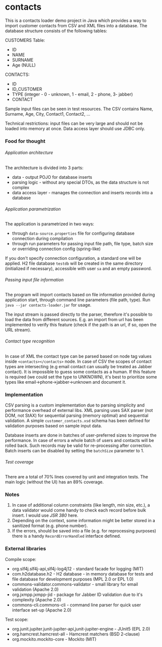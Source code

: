 # contacts

This is a contacts loader demo project in Java which provides a way to import
customer contacts from CSV and XML files into a database. The database structure
consists of the following tables:

CUSTOMERS Table:
- ID
- NAME
- SURNAME
- Age (NULL)

CONTACTS:
- ID
- ID_CUSTOMER
- TYPE (integer - 0 - unknown, 1 - email, 2 - phone, 3- jabber)
- CONTACT

Sample input files can be seen in test resources.
The CSV contains Name, Surname, Age, City, Contact1, Contact2, ...

Technical restrictions: input files can be very large and should not be loaded
into memory at once. Data access layer should use JDBC only.

### Food for thought

###### Application architecture

The architecture is divided into 3 parts:
- data - output POJO for database inserts
- parsing logic - without any special DTOs, as the data structure is not complex
- data access layer - manages the connection and inserts records into a database

###### Application parametrization

The application is parametrized in two ways:
- through `data-source.properties` file for configuring database connection during compilation
- through run parameters for passing input file path, file type, batch size or overriding connection config (spring-like)

If you don't specify connection configuration, a standard one will be applied. H2 file database `testdb` will be created
in the same directory (initialized if necessary), accessible with user `sa` and an empty password.

###### Passing input file information

The program will import contacts based on file information provided during application start, through command line parameters (file path, type).
Run `java --jar contacts-loader.jar` for usage.

The input stream is passed directly to the parser, therefore it's possible
to load the data from different sources. E.g. an import from url has been
implemented to verify this feature (check if the path is an url, if so, open the URL stream).

###### Contact type recognition

In case of XML the contact type can be parsed based on node tag values inside `<contacts></contacts>` node.
In case of CSV the scopes of contact types are intersecting (e.g email contact can usually be treated as Jabber contact).
It is impossible to guess some contacts as a human. If this feature is required (we could set the type to UNKNOWN),
it's best to prioritize some types like email->phone->jabber->unknown and document it.

### Implementation

CSV parsing is a custom implementation due to parsing simplicity and performance overhead of external libs.
XML parsing uses SAX parser (not DOM, not StAX) for sequential parsing (memory optimal) and sequential validation.
A simple `customer_contacts.xsd` schema has been defined for validation purposes based on sample input data.

Database inserts are done in batches of user-preferred sizes to improve the performance.
In case of errors a whole batch of users and contacts will be rolled back.
Such records may be valid for re-processing after correction. Batch inserts can be disabled by setting
the `batchSize` parameter to 1.

###### Test coverage

There are a total of 70% lines covered by unit and integration tests. The main logic (without the UI) has an 89% coverage. 

### Notes

1. In case of additional column constraints (like length, min size, etc.), a data validator would come handy to check each record before bulk insert. I would use *JSR 380* here.
2. Depending on the context, some information might be better stored in a sanitized format (e.g. phone number).
3. If the errors, should be saved into a file (e.g. for reprocessing purposes) there is a handy `RecordErrorHandled` interface defined.

### External libraries

Compile scope:
- org.slf4j.slf4j-api,slf4j-log4j12 - standard facade for logging (MIT)
- com.h2database.h2 - H2 database - in memory database for tests and file database for development purposes (MPL 2.0 or EPL 1.0)
- commons-validator.commons-validator - small library for email validation (Apache 2.0)
- org.jxmpp.jxmpp-jid - package for Jabber ID validation due to it's complexity (Apache 2.0)
- commons-cli.commons-cli - command line parser for quick user interface set-up (Apache 2.0)

Test scope:
- org.junit.jupiter.junit-jupiter-api,junit-jupiter-engine - JUnit5 (EPL 2.0)
- org.hamcrest.hamcrest-all - Hamcrest matchers (BSD 2-clause)
- org.mockito.mockito-core - Mockito (MIT)